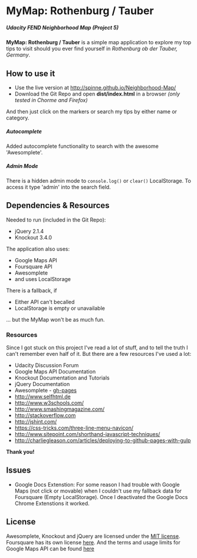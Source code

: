 # MyMap: Rothenburg / Tauber
##### Udacity FEND Neighborhood Map (Project 5)

**MyMap: Rothenburg / Tauber** is a simple map application to explore my top tips to visit should you ever find yourself in _Rothenburg ob der Tauber, Germany_.

## How to use it
* Use the live version at http://spinne.github.io/Neighborhood-Map/
* Download the Git Repo and open **dist/index.html** in a browser _(only tested in Chorme and Firefox)_

And then just click on the markers or search my tips by either name or category.

##### Autocomplete
Added autocomplete functionality to search with the awesome 'Awesomplete'.


##### Admin Mode
There is a hidden admin mode to `console.log()` or `clear()` LocalStorage. To access it type 'admin' into the search field.

## Dependencies & Resources
Needed to run (included in the Git Repo):
* jQuery 2.1.4
* Knockout 3.4.0

The application also uses:
* Google Maps API
* Foursquare API
* Awesomplete
* and uses LocalStorage

There is a fallback, if
* Either API can't becalled
* LocalStorage is empty or unavailable

... but the MyMap won't be as much fun.

### Resources
Since I got stuck on this project I've read a lot of stuff, and to tell the truth I can't remember even half of it. But there are a few resources I've used a lot:
* Udacity Discussion Forum
* Google Maps API Documentation
* Knockout Documentation and Tutorials
* jQuery Documentation
* Awesomplete - [gh-pages](http://leaverou.github.io/awesomplete/)
* http://www.selfhtml.de
* http://www.w3schools.com/
* http://www.smashingmagazine.com/
* http://stackoverflow.com
* http://jshint.com/
* https://css-tricks.com/three-line-menu-navicon/
* http://www.sitepoint.com/shorthand-javascript-techniques/
* http://charliegleason.com/articles/deploying-to-github-pages-with-gulp

**Thank you!**

## Issues
* Google Docs Extenstion: For some reason I had trouble with Google Maps (not click or movable) when I couldn't use my fallback data for Foursquare (Empty LocalStorage). Once I deactivated the Google Docs Chrome Extenstions it worked.

## License
Awesomplete, Knockout and jQuery are licensed under the [MIT license](http://www.opensource.org/licenses/mit-license.php).
Foursquare has its own license [here](https://de.foursquare.com/legal/api/licenseagreement).
And the terms and usage limits for Google Maps API can be found [here](https://developers.google.com/maps/)